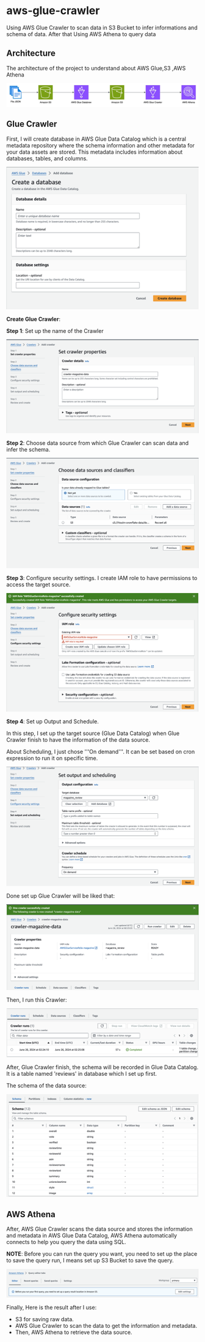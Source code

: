 # aws-glue-crawler
Using AWS Glue Crawler to scan data in S3 Bucket to infer informations and schema of data. After that Using AWS Athena to query data

## Architecture

The architecture of the project to understand about AWS Glue,S3 ,AWS Athena

![Architecture](./images/Architecture.jpg)



## Glue Crawler

First, I will create database in AWS Glue Data Catalog which is a central metadata repository where the schema information and other metadata for your data assets are stored. This metadata includes information about databases, tables, and columns.

![Create Database](./images/create_database_in_data_catalog.png)

**Create Glue Crawler**:

**Step 1**: Set up the name of the Crawler

![Create Crawler S1](./images/create_glue_crawler_step1.png)

**Step 2**: Choose data source from which Glue Crawler can scan data and infer the schema.

![Create Crawler S2](./images/create_glue_crawler_step2.png)

**Step 3**: Configure security settings. I create IAM role to have permissions to access the target source.

![Create Crawler S3](./images/create_glue_crawler_step3.png)

**Step 4**: Set up Output and Schedule.

In this step, I set up the target source (Glue Data Catalog) when Glue Crawler finish to have the information of the data source.

About Scheduling, I just chose '''On demand'''. It can be set based on cron expression to run it on specific time.

![Create Crawler S4](./images/create_glue_crawler_step4.png)

Done set up Glue Crawler will be liked that:

![Done Crawler](./images/done_create_glue_crawler.png)

Then, I run this Crawler:

![Run Crawler](./images/run_glue_crawler.png)

After, Glue Crawler finish, the schema will be recorded in Glue Data Catalog. It is a table named 'reviews' in database which I set up first.

The schema of the data source:

![Schema](./images/schema.png)

## AWS Athena

After, AWS Glue Crawler scans the data source and stores the information and metadata in AWS Glue Data Catalog, AWS Athena automatically connects to help you query the data using SQL.

**NOTE**: Before you can run the query you want, you need to set up the place to save the query run, I means set up S3 Bucket to save the query.

![NOTE](./images/note_athena.png)

Finally, Here is the result after I use:

- S3 for saving raw data.
- AWS Glue Crawler to scan the data to get the information and metadata.
- Then, AWS Athena to retrieve the data source.



